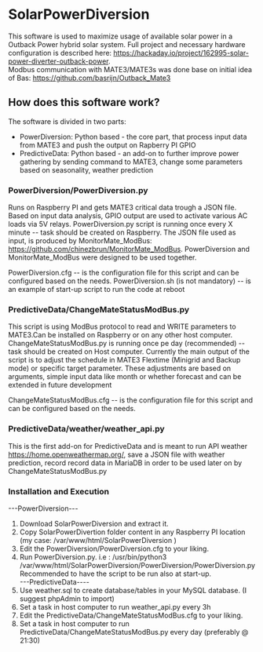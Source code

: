 # SolarPowerDiversion

This software is used to maximize usage of available solar power in a Outback Power hybrid solar system.
Full project and necessary hardware configuration is described here: https://hackaday.io/project/162995-solar-power-diverter-outback-power.  
Modbus communication with MATE3/MATE3s was done base on initial idea of Bas: https://github.com/basrijn/Outback_Mate3 

## How does this software work?

The software is divided in two parts:

- PowerDiversion: Python based - the core part, that process input data from MATE3 and push the output on Rapberry PI GPIO
- PredictiveData: Python based - an add-on to further improve power gathering by sending command to MATE3, change some parameters based on seasonality, weather prediction

### PowerDiversion/PowerDiversion.py
Runs on Raspberry PI and gets MATE3 critical data trough a JSON file.
Based on input data analysis, GPIO output are used to activate various AC loads via 5V relays.
PowerDiversion.py script is running once every X minute -- task should be created on Raspberry.
The JSON file used as input, is produced by MonitorMate_ModBus: https://github.com/chinezbrun/MonitorMate_ModBus. 
PowerDiversion and MonitorMate_ModBus were designed to be used together.

PowerDiversion.cfg -- is the configuration file for this script and can be configured based on the needs.
PowerDiversion.sh (is not mandatory) -- is an example of start-up script to run the code at reboot

### PredictiveData/ChangeMateStatusModBus.py
This script is using ModBus protocol to read and WRITE parameters to MATE3.Can be installed on Raspberry or on any other host computer.
ChangeMateStatusModBus.py is running once pe day (recommended) -- task should be created on Host computer.
Currently the main output of the script is to adjust the schedule in MATE3 Flextime (Minigrid and Backup mode) or specific target parameter.
These adjustments are based on arguments, simple input data like month or whether forecast and can be extended in future development
 
ChangeMateStatusModBus.cfg -- is the configuration file for this script and can be configured based on the needs.

### PredictiveData/weather/weather_api.py
This is the first add-on for PredictiveData and is meant to run API weather https://home.openweathermap.org/, save a JSON file with weather prediction,
record record data in MariaDB in order to be used later on by ChangeMateStatusModBus.py

### Installation and Execution
---PowerDiversion---
1. Download SolarPowerDiversion and extract it. 
2. Copy SolarPowerDivertion folder content in any Raspberry PI location (my case: /var/www/html/SolarPowerDiversion )
3. Edit the PowerDiversion/PowerDiversion.cfg to your liking.
4. Run PowerDiversion.py. i.e : /usr/bin/python3 /var/www/html/SolarPowerDiversion/PowerDiversion/PowerDiversion.py
   Recommended to have the script to be run also at start-up.  
---PredictiveData----
5. Use weather.sql to create database/tables in your MySQL database. (I suggest phpAdmin to import)
6. Set a task in host computer to run weather_api.py every 3h
7. Edit the PredictiveData/ChangeMateStatusModBus.cfg to your liking.
8. Set a task in host computer to run PredictiveData/ChangeMateStatusModBus.py every day (preferably @ 21:30)




